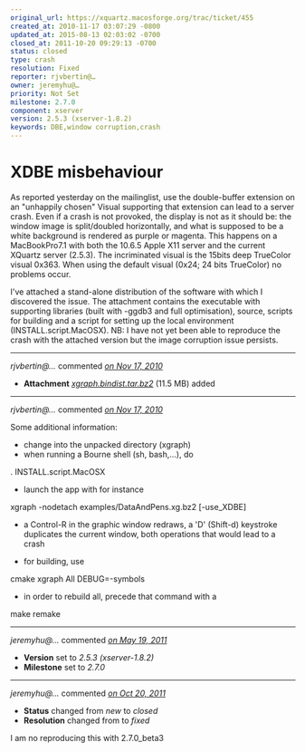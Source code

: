 ```yaml
---
original_url: https://xquartz.macosforge.org/trac/ticket/455
created_at: 2010-11-17 03:07:29 -0800
updated_at: 2015-08-13 02:03:02 -0700
closed_at: 2011-10-20 09:29:13 -0700
status: closed
type: crash
resolution: Fixed
reporter: rjvbertin@…
owner: jeremyhu@…
priority: Not Set
milestone: 2.7.0
component: xserver
version: 2.5.3 (xserver-1.8.2)
keywords: DBE,window corruption,crash
---
```


XDBE misbehaviour
=================


As reported yesterday on the mailinglist, use the double-buffer extension on an "unhappily chosen" Visual supporting that extension can lead to a server crash.
Even if a crash is not provoked, the display is not as it should be: the window image is split/doubled horizontally, and what is supposed to be a white background is rendered as purple or magenta. This happens on a MacBookPro7.1 with both the 10.6.5 Apple X11 server and the current XQuartz server (2.5.3). The incriminated visual is the 15bits deep TrueColor visual 0x363. When using the default visual (0x24; 24 bits TrueColor) no problems occur.

I've attached a stand-alone distribution of the software with which I discovered the issue. The attachment contains the executable with supporting libraries (built with -ggdb3 and full optimisation), source, scripts for building and a script for setting up the local environment (INSTALL.script.MacOSX).
NB: I have not yet been able to reproduce the crash with the attached version but the image corruption issue persists.



---

*rjvbertin@…* commented *[on Nov 17, 2010](https://xquartz.macosforge.org/trac/attachment/ticket/455/xgraph.bindist.tar.bz2 "November 17, 2010 at 3:08 AM PST")*

-   **Attachment** *[xgraph.bindist.tar.bz2](../attachment/ticket/455/xgraph.bindist.tar.bz2)* (11.5 MB) added



---

*rjvbertin@…* commented *[on Nov 17, 2010](https://xquartz.macosforge.org/trac/ticket/455#comment:1 "November 17, 2010 at 3:14 AM PST")*

Some additional information:

-   change into the unpacked directory (xgraph)
-   when running a Bourne shell (sh, bash,...), do

. INSTALL.script.MacOSX

-   launch the app with for instance

xgraph -nodetach examples/DataAndPens.xg.bz2 \[-use\_XDBE\]

-   a Control-R in the graphic window redraws, a 'D' (Shift-d) keystroke duplicates the current window, both operations that would lead to a crash

<!-- -->

-   for building, use

cmake xgraph All DEBUG=-symbols

-   in order to rebuild all, precede that command with a

make remake



---

*jeremyhu@…* commented *[on May 19, 2011](https://xquartz.macosforge.org/trac/ticket/455#comment:2 "May 19, 2011 at 8:59 AM PDT")*

-   **Version** set to *2.5.3 (xserver-1.8.2)*
-   **Milestone** set to *2.7.0*



---

*jeremyhu@…* commented *[on Oct 20, 2011](https://xquartz.macosforge.org/trac/ticket/455#comment:3 "October 20, 2011 at 9:29 AM PDT")*

-   **Status** changed from *new* to *closed*
-   **Resolution** changed from to *fixed*

I am no reproducing this with 2.7.0\_beta3



